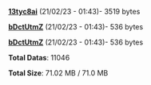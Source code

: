 [**13tyc8ai**](/data/13tyc8ai.txt) (21/02/23 - 01:43)- 3519 bytes

[**bDctUtmZ**](/data/bDctUtmZ.txt) (21/02/23 - 01:43)- 536 bytes

[**bDctUtmZ**](/data/bDctUtmZ.txt) (21/02/23 - 01:43)- 536 bytes

**Total Datas**: 11046

**Total Size**: 71.02 MB / 71.0 MB